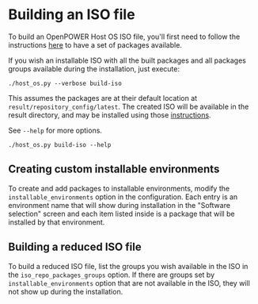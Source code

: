 # Building an ISO file

To build an OpenPOWER Host OS ISO file, you'll first need to follow the
instructions [here](README) to have a set of packages available.

If you wish an installable ISO with all the built packages and all packages
groups available during the installation, just execute:

```
./host_os.py --verbose build-iso
```

This assumes the packages are at their default location at
`result/repository_config/latest`. The created ISO will be available in the
result directory, and may be installed using those
[instructions](INSTALLING_PACKAGES#installation-using-iso-file).

See `--help` for more options.

```
./host_os.py build-iso --help
```


## Creating custom installable environments

To create and add packages to installable environments, modify the
`installable_environments` option in the configuration. Each entry is an
environment name that will show during installation in the "Software selection"
screen and each item listed inside is a package that will be installed by that
environment.


## Building a reduced ISO file

To build a reduced ISO file, list the groups you wish available in the ISO in
the `iso_repo_packages_groups` option. If there are groups set by
`installable_environments` option that are not available in the ISO, they
will not show up during the installation.

